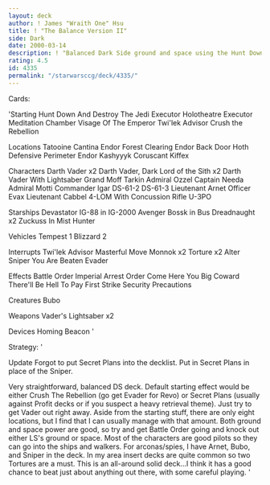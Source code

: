 ```yaml
---
layout: deck
author: ! James "Wraith One" Hsu
title: ! "The Balance Version II"
side: Dark
date: 2000-03-14
description: ! "Balanced Dark Side ground and space using the Hunt Down objective."
rating: 4.5
id: 4335
permalink: "/starwarsccg/deck/4335/"
---
```

Cards: 

'Starting
Hunt Down And Destroy The Jedi
Executor Holotheatre
Executor Meditation Chamber
Visage Of The Emperor
Twi'lek Advisor
Crush the Rebellion

Locations
Tatooine Cantina
Endor Forest Clearing
Endor Back Door
Hoth Defensive Perimeter
Endor
Kashyyyk
Coruscant
Kiffex

Characters
Darth Vader x2
Darth Vader, Dark Lord of the Sith x2
Darth Vader With Lightsaber
Grand Moff Tarkin
Admiral Ozzel
Captain Needa
Admiral Motti
Commander Igar
DS-61-2
DS-61-3
Lieutenant Arnet
Officer Evax
Lieutenant Cabbel
4-LOM With Concussion Rifle
U-3PO

Starships
Devastator
IG-88 in IG-2000
Avenger
Bossk in Bus
Dreadnaught x2
Zuckuss In Mist Hunter

Vehicles
Tempest 1
Blizzard 2

Interrupts
Twi'lek Advisor
Masterful Move
Monnok x2
Torture x2
Alter
Sniper
You Are Beaten
Evader

Effects
Battle Order
Imperial Arrest Order
Come Here You Big Coward
There'll Be Hell To Pay
First Strike
Security Precautions

Creatures
Bubo

Weapons
Vader's Lightsaber x2

Devices
Homing Beacon '

Strategy: '

Update Forgot to put Secret Plans into the decklist.  Put in Secret Plans in place of the Sniper.

Very straightforward, balanced DS deck.  Default starting effect would be either Crush The Rebellion (go get Evader for Revo) or Secret Plans (usually against Profit decks or if you suspect a heavy retrieval theme).  Just try to get Vader out right away.	Aside from the starting stuff, there are only eight locations, but I find that I can usually manage with that amount.  Both ground and space power are good, so try and get Battle Order going and knock out either LS's ground or space.  Most of the characters are good pilots so they can go into the ships and walkers.  For arconas/spies, I have Arnet, Bubo, and Sniper in the deck.  In my area insert decks are quite common so two Tortures are a must.  This is an all-around solid deck...I think it has a good chance to beat just about anything out there, with some careful playing.	 '
